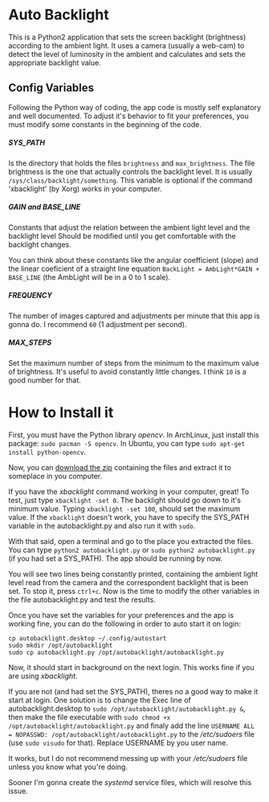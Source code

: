 # Auto Backlight

This is a Python2 application that sets the screen backlight (brightness) according to the ambient light. It uses a camera (usually a web-cam) to detect the level of luminosity in the ambient and calculates and sets the appropriate backlight value.

## Config Variables

Following the Python way of coding, the app code is mostly self explanatory and well documented. To adjust it's behavior to fit your preferences, you must modify some constants in the beginning of the code.

##### SYS_PATH
Is the directory that holds the files `brightness` and `max_brightness`. The file brightness is the one that actually controls the backlight level. It is usually `/sys/class/backlight/something`.
This variable is optional if the command 'xbacklight' (by Xorg) works in your computer.

##### GAIN and BASE_LINE
Constants that adjust the relation between the ambient light level and the backlight level
Should be modified until you get comfortable with the backlight changes.

You can think about these constants like the angular coefficient (slope) and the linear coeficient of a straight line equation
`BackLight = AmbLight*GAIN + BASE_LINE` (the AmbLight will be in a 0 to 1 scale).

##### FREQUENCY
The number of images captured and adjustments per minute that this app is gonna do. I recommend `60` (1 adjustment per second).

##### MAX_STEPS
Set the maximum number of steps from the minimum to the maximum value of brightness. It's useful to avoid constantly little changes. I think `10` is a good number for that.

# How to Install it

First, you must have the Python library *opencv*. In ArchLinux, just install this package: `sudo pacman -S opencv`. In Ubuntu, you can type `sudo apt-get install python-opencv`.

Now, you can [download the zip](https://github.com/saviocmc/AutoBacklight/archive/master.zip) containing the files and extract it to someplace in you computer.

If you have the *xbacklight* command working in your computer, great! To test, just type `xbacklight -set 0`. The backlight should go down to it's minimum value. Typing `xbacklight -set 100`, should set the maximum value. If the `xbacklight` doesn't work, you have to specify the SYS_PATH variable in the autobacklight.py and also run it with `sudo`.

With that said, open a terminal and go to the place you extracted the files. You can type `python2 autobacklight.py` or `sudo python2 autobacklight.py` (if you had set a SYS_PATH). The app should be running by now.

You will see two lines being constantly printed, containing the ambient light level read from the camera and the correspondent backlight that is been set. To stop it, press `ctrl+c`. Now is the time to modify the other variables in the file autobacklight.py and test the results.

Once you have set the variables for your preferences and the app is working fine, you can do the following in order to auto start it on login:

```
cp autobacklight.desktop ~/.config/autostart
sudo mkdir /opt/autobacklight
sudo cp autobacklight.py /opt/autobacklight/autobacklight.py
```

Now, it should start in background on the next login. This works fine if you are using *xbacklight*.

If you are not (and had set the SYS_PATH), theres no a good way to make it start at login. One solution is to change the Exec line of autobacklight.desktop to `sudo /opt/autobacklight/autobacklight.py &`, then make the file executable with `sudo chmod +x /opt/autobacklight/autobacklight.py` and finaly add the line `USERNAME ALL = NOPASSWD: /opt/autobacklight/autobacklight.py` to the */etc/sudoers* file (use `sudo visudo` for that). Replace USERNAME by you user name.

It works, but I do not recommend messing up with your */etc/sudoers* file unless you know what you're doing.

Sooner I'm gonna create the *systemd* service files, which will resolve this issue.
